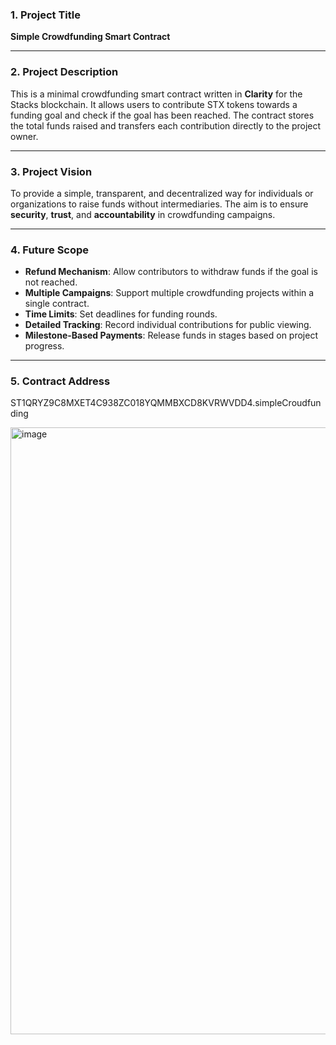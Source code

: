 ### **1. Project Title**

**Simple Crowdfunding Smart Contract**

---

### **2. Project Description**

This is a minimal crowdfunding smart contract written in **Clarity** for the Stacks blockchain.
It allows users to contribute STX tokens towards a funding goal and check if the goal has been reached.
The contract stores the total funds raised and transfers each contribution directly to the project owner.

---

### **3. Project Vision**

To provide a simple, transparent, and decentralized way for individuals or organizations to raise funds without intermediaries.
The aim is to ensure **security**, **trust**, and **accountability** in crowdfunding campaigns.

---

### **4. Future Scope**

* **Refund Mechanism**: Allow contributors to withdraw funds if the goal is not reached.
* **Multiple Campaigns**: Support multiple crowdfunding projects within a single contract.
* **Time Limits**: Set deadlines for funding rounds.
* **Detailed Tracking**: Record individual contributions for public viewing.
* **Milestone-Based Payments**: Release funds in stages based on project progress.
  

---

### **5. Contract Address**
ST1QRYZ9C8MXET4C938ZC018YQMMBXCD8KVRWVDD4.simpleCroudfunding

<img width="1478" height="971" alt="image" src="https://github.com/user-attachments/assets/08b586e7-311a-4fd7-b68a-854b668ebbbc" />

